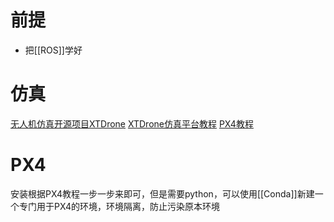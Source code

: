 # 前提
- 把[[ROS]]学好
# 仿真
[无人机仿真开源项目XTDrone](https://github.com/robin-shaun/XTDrone)
[XTDrone仿真平台教程](https://www.yuque.com/xtdrone/manual_cn/basic_config#)
[PX4教程](https://docs.px4.io/main/zh/)
# PX4
安装根据PX4教程一步一步来即可，但是需要python，可以使用[[Conda]]新建一个专门用于PX4的环境，环境隔离，防止污染原本环境




